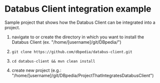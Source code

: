 # Databus Client integration example

Sample project that shows how the Databus Client can be integrated into a project.

1. navigate to or create the directory in which you want to install the Databus Client (ex. "/home/[username]/git/DBpedia/") 
   

2. ```git clone https://github.com/dbpedia/databus-client.git```
3. ```cd databus-client && mvn clean install```


4. create new project (e.g.: "/home/[username]/git/DBpedia/ProjectThatIntegratesDatabusClient")